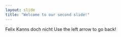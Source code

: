 ```yaml
---
layout: slide
title: "Welcome to our second slide!"
---
```

Felix Kanns doch nicht
Use the left arrow to go back!
